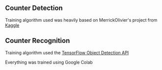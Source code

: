 ## Counter Detection 
Training algorithm used was heavily based on MerrickOlivier's project from [Kaggle](https://www.kaggle.com/code/merrickolivier/water-meters)

## Counter Recognition
Training algorithm used the [TensorFlow Object Detection API](https://github.com/opencv/opencv/wiki/TensorFlow-Object-Detection-API)

Everything was trained using Google Colab
